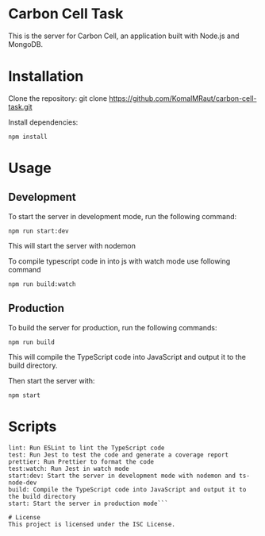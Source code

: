 # Carbon Cell Task
This is the server for Carbon Cell, an application built with Node.js and MongoDB.

# Installation
Clone the repository: git clone https://github.com/KomalMRaut/carbon-cell-task.git

Install dependencies: 

```npm install```

# Usage
## Development

To start the server in development mode, run the following command:

```npm run start:dev```

This will start the server with nodemon

To compile typescript code in into js with watch mode use following command 

```npm run build:watch```

## Production
To build the server for production, run the following commands:

```npm run build```

This will compile the TypeScript code into JavaScript and output it to the build directory.

Then start the server with:

```npm start```

# Scripts
```clean: Remove the coverage, build, and tmp directories
lint: Run ESLint to lint the TypeScript code
test: Run Jest to test the code and generate a coverage report
prettier: Run Prettier to format the code
test:watch: Run Jest in watch mode
start:dev: Start the server in development mode with nodemon and ts-node-dev
build: Compile the TypeScript code into JavaScript and output it to the build directory
start: Start the server in production mode```

# License
This project is licensed under the ISC License.
